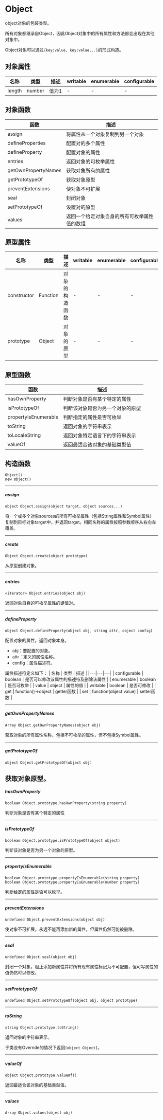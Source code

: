 # Object

object对象的包装类型。

所有对象都继承自Object，因此Object对象中的所有属性和方法都会出现在其他对象中。

Object对象可以通过`{key:value, key:value...}`的形式构造。

## 对象属性
| 名称 | 类型 | 描述 | writable | enumerable | configurable |
|---|---|---|---|---|---|
| length | number | 值为1 | - | - | - |

## 对象函数

| 函数 | 描述 |
|---|---|
| assign | 将属性从一个对象复制到另一个对象 |
| defineProperties | 配置对的多个属性 |
| defineProperty | 配置对象的属性 |
| entries | 返回对象的可枚举属性 |
| getOwnPropertyNames | 获取对象所有的属性 |
| getPrototypeOf | 	获取对象原型 |
| preventExtensions | 使对象不可扩展 |
| seal | 封闭对象 |
| setPrototypeOf | 设置对的原型 |
| values | 返回一个给定对象自身的所有可枚举属性值的数组 |

## 原型属性

| 名称 | 类型 | 描述 | writable | enumerable | configurable |
|---|---|---|---|---|---|
| constructor | Function | 对象的构造函数 | - | - | - |
| prototype | Object | 对象的原型 | - | - | - |

## 原型函数

| 函数 | 描述 |
|---|---|
| hasOwnProperty | 判断对象是否有某个特定的属性 |
| isPrototypeOf | 判断该对象是否为另一个对象的原型 |
| propertyIsEnumerable | 判断指定的属性是否可枚举 |
| toString | 返回对象的字符串表示 |
| toLocaleString | 返回对象特定语言下的字符串表示 |
| valueOf | 返回最适合该对象的基础类型值 |

## 构造函数

```
Object()
new Object()
```

---
##### assign
```
object Object.assign(object target, object sources...)
```

将一个或多个对象sources的所有可枚举属性（包括String属性和Symbol属性）复制到目标对象target中，并返回target。相同名称的属性按照参数顺序从右向左覆盖。

--- 
##### create	
```
Object Object.create(object prototype)
```

从原型创建对象。

---
##### entries
```
<iterator> Object.entries(object obj)
```

返回对象自身的可枚举属性的键值对。

---
##### defineProperty	
```
object Object.defineProperty(object obj, string attr, object config)	
```

配置对象的属性，返回对象本身。

- obj：要配置的对象。
- attr：定义的属性名称。
- config：属性描述符。

属性描述符定义如下：
| 名称 | 类型 | 描述 |
|---|---|---|
| configurable | boolean | 是否可以修改该属性的描述符及删除该属性 |
| enumerable | boolean | 是否可枚举 |
| value | object | 属性的值 |
| writable | boolean | 是否可修改 |
| get | function()->object | getter函数 |
| set | function(object value) | setter函数 |

---

##### getOwnPropertyNames	
```
Array Object.getOwnPropertyNames(object obj)
```

获取对象的所有属性名称，包括不可枚举的属性，但不包括Symbol属性。

---
##### getPrototypeOf	
```
object Object.getPrototypeOf(object obj)
```

获取对象原型。
---
##### hasOwnProperty	
```
boolean Object.prototype.hasOwnProperty(string property)	
```

判断对象是否有某个特定的属性

---
##### isPrototypeOf	
```
boolean Object.prototype.isPrototypeOf(object object)
```

判断该对象是否为另一个对象的原型。

---

##### propertyIsEnumerable	
```
boolean Object.prototype.propertyIsEnumerable(string property)	
boolean Object.prototype.propertyIsEnumerable(number property)	
```

判断给定的属性是否可以枚举。

---
##### preventExtensions	
```
undefined Object.preventExtensions(object obj)
```

使对象不可扩展，永远不能再添加新的属性，但属性仍然可能被删除。

---
##### seal
```
undefined Object.seal(object obj)
```

封闭一个对象，阻止添加新属性并将所有现有属性标记为不可配置，但可写属性的值仍然可以修改。

---

##### setPrototypeOf
```
undefined Object.setPrototypeOf(object obj, object prototype)
```

---

##### toString
```
string Object.prototype.toString()
```

返回对象的字符串表示。

子类没有Override的情况下返回`[object Object]`。

---
##### valueOf
```
object Object.prototype.valueOf()
```

返回最适合该对象的基础类型值。

---
##### values
```
Array Object.values(object obj)
```